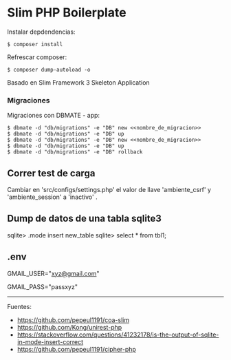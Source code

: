 # Slim PHP Boilerplate

Instalar depdendencias:

    $ composer install

Refrescar composer:

    $ composer dump-autoload -o

Basado en Slim Framework 3 Skeleton Application

### Migraciones

Migraciones con DBMATE - app:

    $ dbmate -d "db/migrations" -e "DB" new <<nombre_de_migracion>>
    $ dbmate -d "db/migrations" -e "DB" up
    $ dbmate -d "db/migrations" -e "DB" new <<nombre_de_migracion>>
    $ dbmate -d "db/migrations" -e "DB" up
    $ dbmate -d "db/migrations" -e "DB" rollback

## Correr test de carga

Cambiar en 'src/configs/settings.php' el valor de llave 'ambiente_csrf' y 'ambiente_session' a 'inactivo' .

## Dump de datos de una tabla sqlite3

sqlite> .mode insert new_table
sqlite> select * from tbl1;

## .env

GMAIL_USER="xyz@gmail.com"

GMAIL_PASS="passxyz"

---

Fuentes:

+ https://github.com/pepeul1191/coa-slim
+ https://github.com/Kong/unirest-php
+ https://stackoverflow.com/questions/41232178/is-the-output-of-sqlite-in-mode-insert-correct
+ https://github.com/pepeul1191/cipher-php
